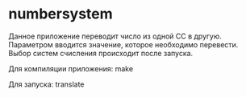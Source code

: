 # numbersystem

Данное приложение переводит число из одной СС в другую.
Параметром вводится значение, которое необходимо перевести.
Выбор систем счисления происходит после запуска.

Для компиляции приложения: make

Для запуска: translate <value>